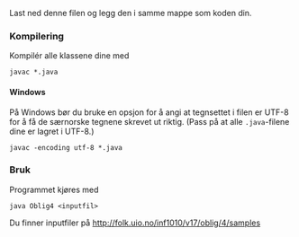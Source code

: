 Last ned denne filen og legg den i samme mappe som koden din.

### Kompilering
Kompilér alle klassene dine med
```
javac *.java
```

#### Windows
På Windows bør du bruke en opsjon for å angi at tegnsettet i filen er UTF-8 for å få de særnorske tegnene skrevet ut riktig. (Pass på at alle `.java`-filene dine er lagret i UTF-8.)

```
javac -encoding utf-8 *.java
```

### Bruk
Programmet kjøres med
```
java Oblig4 <inputfil>
```

Du finner inputfiler på http://folk.uio.no/inf1010/v17/oblig/4/samples
